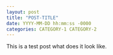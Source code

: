 ```yaml
---
layout: post
title: "POST-TITLE"
date: YYYY-MM-DD hh:mm:ss -0000
categories: CATEGORY-1 CATEGORY-2
---
```

This is a test post what does it look like.
